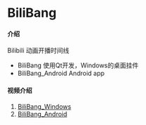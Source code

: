 # BiliBang

#### 介绍
Bilibili 动画开播时间线

* BiliBang 使用Qt开发，Windows的桌面挂件
* BiliBang_Android Android app


#### 视频介绍

1.  [BiliBang_Windows](https://www.bilibili.com/video/BV1pV411n7yR)
2.  [BiliBang_Android](https://www.bilibili.com/video/BV1Qy4y1g71Z)

